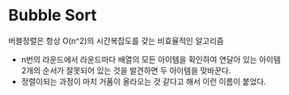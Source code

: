 # Bubble Sort

버블정렬은 항상 O(n^2)의 시간복잡도를 갖는 비효율적인 알고리즘
- n번의 라운드에서 라운드마다 배열의 모든 아이템을 확인하여 연달아 있는 아이템 2개의 순서가 잘못되어 있는 것을 발견하면 두 아이템을 맞바꾼다.
- 정렬이되는 과정이 마치 거품이 올라오는 것 같다고 해서 이런 이름이 붙었다.
